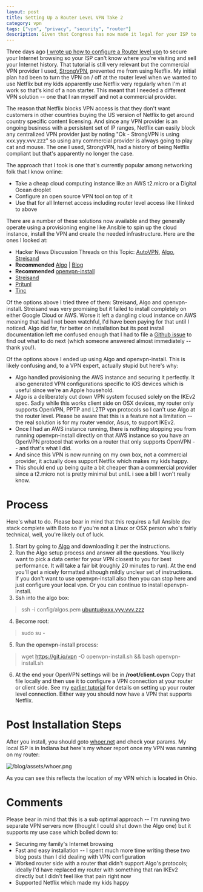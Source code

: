 ```yaml
---
layout: post
title: Setting Up a Router LeveL VPN Take 2
category: vpn
tags: ["vpn", "privacy", "security", "router"]
description: Given that Congress has now made it legal for your ISP to sell your Internet browsing history, its time to protect yourself with a VPN that allows you to use Netflix.  Here's how.
---
```

Three days ago [I wrote up how to configure a Router level vpn](http://fuzzyblog.io/blog/vpn/2017/03/29/setting-up-a-router-level-vpn-to-secure-your-browsing.html) to secure your Internet browsing so your ISP can't know where you're visiting and sell your Internet history.  That tutorial is still very relevant but the commercial VPN provider I used, [StrongVPN](http://www.strongvpn.com/), prevented me from using Netflix.  My initial plan had been to turn the VPN on / off at the router level when we wanted to use Netflix but my kids apparently use Netflix very regularly when I'm at work so that's kind of a non starter.  This meant that I needed a different VPN solution -- one that I ran myself and not a commercial provider.

The reason that Netflix blocks VPN access is that they don't want customers in other countries buying the US version of Netflix to get around country specific content licensing.  And since any VPN provider is an ongoing business with a persistent set of IP ranges, Netflix can easily block any centralized VPN provider just by noting "Ok - StrongVPN is using xxx.yyy.vvv.zzz" so using any commercial provider is always going to play cat and mouse.  The one I used, StrongVPN, had a history of being Netflix compliant but that's apparently no longer the case.  

The approach that I took is one that's currently popular among networking folk that I know online:

* Take a cheap cloud computing instance like an AWS t2.micro or a Digital Ocean droplet
* Configure an open source VPN tool on top of it
* Use that for all Internet access including router level access like I linked to above

There are a number of these solutions now available and they generally operate using a provisioning engine like Ansible to spin up the cloud instance, install the VPN and create the needed infrastructure.  Here are the ones I looked at:

* Hacker News Discussion Threads on this Topic: [AutoVPN](https://news.ycombinator.com/item?id=13249523), [Algo](https://news.ycombinator.com/item?id=13998493), [Streisand](https://news.ycombinator.com/item?id=13996417)
* **Recommended** [Algo](http://github.com/trailofbits/algo) | [Blog](http://blog.trailofbits.com/2016/12/12/meet-algo-the-vpn-that-works/)
* **Recommended** [openvpn-install](http://github.com/Nyr/openvpn-install)
* [Streisand](https://github.com/jlund/streisand)
* [Pritunl](http://pritunl.com)
* [Tinc](http://www.tinc-vpn.org)

Of the options above I tried three of them: Streisand, Algo and openvpn-install.  Streisand was very promising but it failed to install completely on either Google Cloud or AWS.  Worse it left a dangling cloud instance on AWS meaning that had I not been watchful, I'd have been paying for that until I noticed.  Algo did far, far better on installation but its post install documentation left me confused enough that I had to file a [Github issue](https://github.com/trailofbits/algo/issues/320) to find out what to do next (which someone answered almost immediately -- thank you!).

Of the options above I ended up using Algo and openvpn-install.  This is likely confusing and, to a VPN expert, actually stupid but here's why:

* Algo handled provisioning the AWS instance and securing it perfectly.  It also generated VPN configurations specific to iOS devices which is useful since we're an Apple household.  
* Algo is a deliberately cut down VPN system focused solely on the IKEv2 spec.  Sadly while this works client side on OSX devices, my router only supports OpenVPN, PPTP and L2TP vpn protocols so I can't use Algo at the router level.  Please be aware that this is a feature not a limitation -- the real solution is for my router vendor, Asus, to support IKEv2.
* Once I had an AWS instance running, there is nothing stopping you from running openvpn-install directly on that AWS instance so you have an OpenVPN protocol that works on a router that only supports OpenVPN -- and that's what I did.
* And since this VPN is now running on my own box, not a commercial provider, it actually does support Netflix which makes my kids happy.
* This should end up being quite a bit cheaper than a commercial provider since a t2.micro not is pretty minimal but untiL i see a bill I won't really know.

# Process

Here's what to do.  Please bear in mind that this requires a full Ansible dev stack complete with Boto so if you're not a Linux or OSX person who's fairly technical, well, you're likely out of luck.

1.  Start by going to [Algo](http://github.com/trailofbits/algo) and downloading it per the instructions.
2.  Run the Algo setup process and answer all the questions.  You likely want to pick a data center for your VPN closest to you for best performance.  It will take a fair bit (roughly 20 minutes to run).  At the end you'll get a nicely formatted although mildly unclear set of instructions.  If you don't want to use openvpn-install also then you can stop here and just configure your local vpn.  Or you can continue to install openvpn-install.
3. Ssh into the algo box:
> ssh -i config/algos.pem ubuntu@xxx.yyy.vvv.zzz
4. Become root:
> sudo su - 
5.  Run the openvpn-install process: 
> wget https://git.io/vpn -O openvpn-install.sh && bash openvpn-install.sh
6. At the end your OpenVPN settings will be in **/root/client.ovpn**   Copy that file locally and then use it to configure a VPN connection at your router or client side.  See my [earlier tutorial](http://fuzzyblog.io/blog/vpn/2017/03/29/setting-up-a-router-level-vpn-to-secure-your-browsing.html) for details on setting up your router level connection.  Either way you should now have a VPN that supports Netflix.  

# Post Installation Steps

After you install, you should goto [whoer.net](https://whoer.net) and check your params.  My local ISP is in Indiana but here's my whoer report once my VPN was running on my router:

![/blog/assets/whoer.png](/blog/assets/whoer.png)

As you can see this reflects the location of my VPN which is located in Ohio.

# Comments

Please bear in mind that this is a sub optimal approach -- I'm running two separate VPN servers now (thought I could shut down the Algo one) but it supports my use case which boiled down to:

* Securing my family's Internet browsing
* Fast and easy installation -- I spent much more time writing these two blog posts than I did dealing with VPN configuration
* Worked router side with a router that didn't support Algo's protocols; ideally I'd have replaced my router with something that ran IKEv2 directly but I didn't feel like that pain right now
* Supported Netflix which made my kids happy
